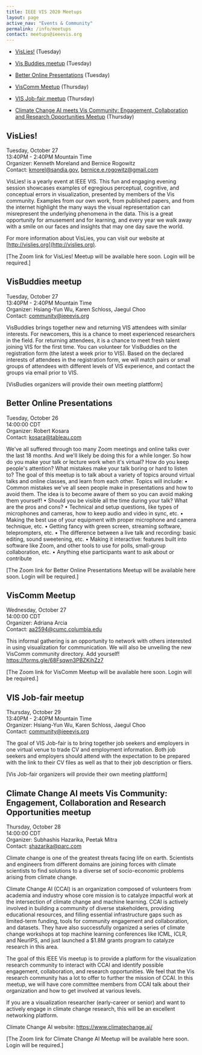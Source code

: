 ```yaml
---
title: IEEE VIS 2020 Meetups
layout: page
active_nav: "Events & Community"
permalink: /info/meetups
contact: meetups@ieeevis.org
---
```


* [VisLies!](#vislies) (Tuesday)
* [Vis Buddies meetup](#vis-newcomers) (Tuesday)
* [Better Online Presentations](#onlinepres) (Tuesday)
* [VisComm Meetup](#viscomm) (Thursday)
* [VIS Job-fair meetup](#vis-jobfair) (Thursday)

* [Climate Change AI meets Vis Community: Engagement, Collaboration and Research Opportunities Meetup](#climate) (Thursday)


## <a name="vislies"></a>VisLies!

Tuesday, October 27<br>
13:40PM - 2:40PM Mountain Time<br>
Organizer: Kenneth Moreland and Bernice Rogowitz<br>
Contact: kmorel@sandia.gov, bernice.e.rogowitz@gmail.com

VisLies! is a yearly event at IEEE VIS. This fun and engaging evening session showcases examples of egregious perceptual, cognitive, and conceptual errors in visualization, presented by members of the Vis community.  Examples from our own work, from published papers, and from the internet highlight the many ways the visual representation can misrepresent the underlying phenomena in the data. This is a great opportunity for amusement and for learning, and every year we walk away with a smile on our faces and insights that may one day save the world.

For more information about VisLies, you can visit our website at [http://vislies.org](http://vislies.org).

[The Zoom link for VisLies! Meetup will be available here soon. Login will  be required.]

## <a name="vis-newcomers"></a>VisBuddies meetup

Tuesday, October 27<br>
13:40PM - 2:40PM Mountain Time<br>
Organizer: Hsiang-Yun Wu, Karen Schloss, Jaegul Choo<br>
Contact: community@ieeevis.org

VisBuddies brings together new and returning VIS attendees with similar interests. For newcomers, this is a chance to meet experienced researchers in the field. For returning attendees, it is a chance to meet fresh talent joining VIS for the first time. You can volunteer for VisBuddies on the registration form (the latest a week prior to VIS). Based on the declared interests of attendees in the registration form, we will match pairs or small groups of attendees with different levels of VIS experience, and contact the groups via email prior to VIS.

[VisBudies organizers will provide their own meeting plattform]

## <a name="onlinepres"></a>Better Online Presentations

Tuesday, October 26<br>
14:00:00 CDT <br>
Organizer: Robert Kosara<br>
Contact: kosara@tableau.com

We've all suffered through too many Zoom meetings and online talks over the last 18 months. And we'll likely be doing this for a while longer. So how do you make your talk or lecture work when it's virtual? How do you keep people's attention? What mistakes make your talk boring or hard to listen to?
The goal of this meetup is to talk about a variety of topics around virtual talks and online classes, and learn from each other.
Topics will include:
•        Common mistakes we've all seen people make in presentations and how to avoid them. The idea is to become aware of them so you can avoid making them yourself!
•        Should you be visible all the time during your talk? What are the pros and cons?
•        Technical and setup questions, like types of microphones and cameras, how to  keep audio and video in sync, etc.
•        Making the best use of your equipment with proper microphone and camera technique, etc.
•        Getting fancy with green screen, streaming software, teleprompters, etc.
•        The difference between a live talk and recording: basic editing, sound sweetening, etc.
•        Making it interactive: features built into software like Zoom, and other tools to use for polls, small-group collaboration, etc.
•        Anything else participants want to ask about or contribute

[The Zoom link for Better Online Presentations Meetup will be available here soon. Login will be required.]

## <a name="viscomm"></a>VisComm Meetup

Wednesday, October 27<br>
14:00:00 CDT <br>
Organizer: Adriana Arcia<br>
Contact: aa2594@cumc.columbia.edu

This informal gathering is an opportunity to network with others interested in using visualization for communication. We will also be unveiling the new VisComm community directory. Add yourself! 
https://forms.gle/68Fsqwn3PBZKihZz7

[The Zoom link for VisComm Meetup will be available here soon. Login will be required.]

## <a name="vis-jobfair"></a>VIS Job-fair meetup

Thursday, October 29<br>
13:40PM - 2:40PM Mountain Time<br>
Organizer: Hsiang-Yun Wu, Karen Schloss, Jaegul Choo<br>
Contact: community@ieeevis.org

The goal of VIS Job-fair is to bring together job seekers and employers in one virtual venue to trade CV and employment information. Both job seekers and employers should attend with the expectation to be prepared with the link to their CV files as well as that to their job description or fliers.

[Vis Job-fair organizers will provide their own meeting plattform]


## <a name="climate"></a>Climate Change AI meets Vis Community: Engagement, Collaboration and Research Opportunities  meetup

Thursday, October 28<br>
14:00:00 CDT <br>
Organizer: Subhashis Hazarika, Peetak Mitra<br>
Contact: shazarika@parc.com

Climate change is one of the greatest threats facing life on earth. Scientists and engineers from different domains are joining forces with climate scientists to find solutions to a diverse set of socio-economic problems arising from climate change.  
 
Climate Change AI (CCAI) is an organization composed of volunteers from academia and industry whose core mission is to catalyze impactful work at the intersection of climate change and machine learning. CCAI is actively involved in building a community of diverse stakeholders, providing educational resources, and filling essential infrastructure gaps such as limited-term funding, tools for community engagement and collaboration, and datasets. They have also successfully organized a series of climate change workshops at top machine learning conferences like ICML, ICLR, and NeurIPS, and just launched a $1.8M grants program to catalyze research in this area.
 
The goal of this IEEE Vis meetup is to provide a platform for the visualization research community to interact with CCAI and identify possible engagement, collaboration, and research opportunities.  We feel that the Vis research community has a lot to offer to further the mission of CCAI. In this meetup, we will have core committee members from CCAI talk about their organization and how to get involved at various levels.  
 
If you are a visualization researcher (early-career or senior) and want to actively engage in climate change research, this will be an excellent networking platform.  
 
Climate Change AI website: https://www.climatechange.ai/ 


[The Zoom link for Climate Change AI  Meetup will be available here soon. Login will be required.]

